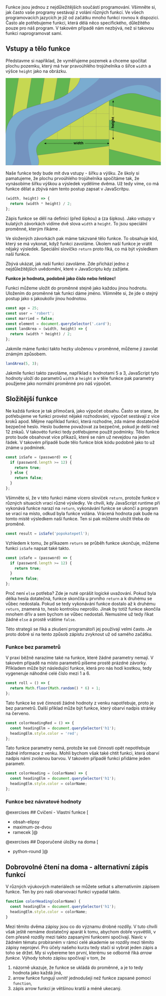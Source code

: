 Funkce jsou jednou z nejdůležitějších součástí programování. Všimněte si, jak často vaše programy sestávají z volání různých funkcí. Ve všech programovacích jazycích je již od začátku mnoho funkcí rovnou k dispozici. Často ale potřebujeme funkci, která dělá něco specifického, důležitého pouze pro náš program. V takovém případě nám nezbývá, než si takovou funkci naprogramovat samí.

## Vstupy a tělo funkce

Představme si například, že vyměřujeme pozemek a chceme spočítat plochu pozemku, který má tvar pravoúhlého trojúhelníka o šířce `width` a výšce `height` jako na obrázku.

![Pozemek](assets/fields.svg)

Naše funkce tedy bude mít dva vstupy - šířku a výšku. Ze školy si pamatujeme, že plochu prvoúhlého trojúhelníka spočítáme tak, že vynásobíme šířku výškou a výsledek vydělíme dvěma. Už tedy víme, co má funkce dělat a zbývá nám tento postup zapsat v JavaScritpu.

```js
(width, height) => {
  return (width * height) / 2;
};
```

Zápis funkce se dělí na definici <term cs="vstupů" en="inputs"> (před šipkou) a <term cs="tělo" en="body"> (za šipkou). Jako vstupy v kulatých závorkách vidíme dvě slova `width` a `height`. To jsou speciální proměnné, kterým říkáme <term cs="parametry" en="parameters">.

Ve složených závorkách pak máme takzvané tělo funkce. To obsahuje kód, který se má vykonat, když funkci zavoláme. Úkolem naší funkce je vrátit nějaký výsledek. Speciální slovíčko `return` proto říká, co má být výsledkem naší funkce.

Zbývá ukázat, jak naší funkci zavoláme. Zde přichází jedno z nejdůležitějších uvědomění, které v JavaScriptu kdy zažijete.

**Funkce je hodnota, podobně jako číslo nebo řetězec!**

Funkci můžeme uložit do proměnné stejně jako každou jinou hodnotu. Uložením do proměnné tak funkci dáme jméno. Všimněte si, že jde o stejný postup jako s jakoukoliv jinou hodnotou.

```js
const age = 25;
const user = 'robert';
const married = false;
const element = document.querySelector('.card');
const landArea = (width, height) => {
  return (width * height) / 2;
};
```

Jakmile máme funkci takto hezky uloženou v proměnné, můžeme jí zavolat známým způsobem.

```js
landArea(5, 3);
```

Jakmile funkci takto zavoláme, například s hodnotami 5 a 3, JavaScript tyto hodnoty uloží do parametrů `width` a `height` a v těle funkce pak parametry použjeme jako normální proměnné pro náš výpočet.

## Složitější funkce

Ne každá funkce je tak přímočará, jako výpočet obsahu. Často se stane, že potřebujeme ve funkci provést nějaké rozhodování, výpočet sestávají z více kroků apod. Mějme například funkci, která rozhodne, zda máme dostatečně bezpečné heslo. Heslo budeme považovat za bezpečné, pokud je delší než 12 znkaů. V takovéto funkci tedy potřebujeme použít podmínky. Tělo funkce proto bude obsahovat více příkazů, které se nám už nevejdou na jeden řádek. V takovém případě bude tělo funkce blok kódu podobně jako to už známe u podmínek.

```js
const isSafe = (password) => {
  if (password.length >= 12) {
    return true;
  } else {
    return false;
  }
};
```

Všimněte si, že v této funkci máme vícero slovíček `return`, protože funkce v různých situacích vrací různé výsledky. Ve chvíli, kdy JavaScript runtime při vykonává funkce narazí na `return`, vykonávání funkce se ukončí a program se vrací na místo, odkud byla funkce volána. Vrácená hodnota pak bude na tomto místě výsledkem naší funkce. Ten si pak můžeme uložit třeba do proměné.

```js
const result = isSafe('popokatepetl');
```

Vzhledem k tomu, že příkazem `return` se průběh funkce ukončuje, můžeme funkci `isSafe` napsat také takto.

```js
const isSafe = (password) => {
  if (password.length >= 12) {
    return true;
  }
  return false;
};
```

Proč není `else` potřeba? Zde je nuté oprášit logické uvažování. Pokud byla délka hesla dotatečná, funkce skončila u prvního `return` a k druhému se vůbec nedostala. Pokud se tedy vykonávání funkce dostalo až k druhému `return`, znamená to, heslo kontrolou neprošlo. Jinak by totiž funkce skončila mnohem dřív a sem bychom se vůbec nedostali. Nemusíme už tedy říkat žádné `else` a prostě vrátíme `false`.

Této strategii se říká <term cs="časný návrat" en="early return"> a zkušení programátoři jej používají velmi často. Je proto dobré si na tento způsob zápistu zvyknout už od samého začátku.

### Funkce bez parametrů

V praxi běžně narazíme také na funkce, které žádné parametry nemají. V takovém případě na místo parametrů píšeme prostě prázdné závorky. Příkladem může být následující funkce, která pro nás hodí kostkou, tedy vygeneruje náhodné celé číslo mezi 1 a 6.

```js
const roll = () => {
  return Math.floor(Math.random() * 6) + 1;
};
```

Tato funkce ke své činnosti žádné hodnoty z venku napotřebuje, proto je bez parametrů. Další příklad může být funkce, který obarví nadpis stránky na červeno.

```js
const colorHeadingRed = () => {
  const headingElm = document.querySelector('h1');
  headingElm.style.color = 'red';
};
```

Tato funkce parametry nemá, protože ke své činnosti opět nepotřebuje žádné informace z venku. Mohli bychom však také chtít funkci, která obarví nadpis námi zvolenou barvou. V takovém případě funkci přidáme jeden parametr.

```js
const colorHeading = (colorName) => {
  const headingElm = document.querySelector('h1');
  headingElm.style.color = colorName;
};
```

### Funkce bez návratové hodnoty

@exercises ## Cvičení - Vlastní funkce [

- obsah-elipsy
- maximum-ze-dvou
- ramecek
  ]@

@exercises ## Doporučené úložky na doma [

- python-round
  ]@

## Dobrovolné čtení na doma - alternativní zápis funkcí

V různých výukových materiálech se můžete setkat s alternativním zápisem funkce. Ten by pro naši obarvovací funkci vypadal takto.

```js
function colorHeading(colorName) {
  const headingElm = document.querySelector('h1');
  headingElm.style.color = colorName;
}
```

Mezi těmito dvěma zápisy jsou co do významu drobné rozdíly. V tuto chvíli však ještě nemáme dostatečný aparát k tomu, abychom dobře vysvětlili, v čem přesně rozdíly mezi takto zapsanými funkcemi spočívají. Navíc v žádném tématu probíraném v rámci celé akademie se rozdíly mezi těmito zápisy neprojeví. Pro účely našeho kurzu tedy stačí si vybrat jeden zápis a toho se držet. My si vybereme ten první, kterému se odborně říká _arrow funkce_. Výhody tohoto zápisu spočívají v tom, že

1. názorně ukazuje, že funkce se ukládá do proměnné, a je to tedy hodnota jako každá jiná,
2. arrow funkce fungují uvnitř jednodušeji než funkce zapsané pomocí `function`,
3. zápis arrow funkcí je většinou kratší a méně ukecaný.
